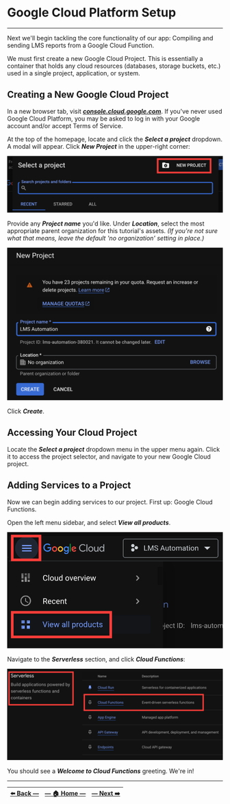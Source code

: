 # Google Cloud Platform Setup
---

Next we'll begin tackling the core functionality of our app: Compiling and sending LMS reports from a Google Cloud Function.

We must first create a new Google Cloud Project. This is essentially a container that holds any cloud resources (databases, storage buckets, etc.) used in a single project, application, or system.

## Creating a New Google Cloud Project

In a new browser tab, visit [**_console.cloud.google.com_**](https://console.cloud.google.com). If you've never used Google Cloud Platform, you may be asked to log in with your Google account and/or accept Terms of Service.

At the top of the homepage, locate and click the _**Select a project**_ dropdown. A modal will appear. Click **_New Project_** in the upper-right corner:

![Select a Project modal window in Google Cloud Console, with New Project option emphasized](../assets/images/new_google_cloud_project_option.png)

Provide any **_Project name_** you'd like. Under **_Location_**, select the most appropriate parent organization for this tutorial's assets. _(If you're not sure what that means, leave the  default 'no organization' setting in place.)_

![New project creation menu in Google Cloud Console](../assets/images/new_project_options_in_google_cloud.png)

Click **_Create_**.

## Accessing Your Cloud Project

Locate the _**Select a project**_ dropdown menu in the upper menu again. Click it to access the project selector, and navigate to your new Google Cloud project.  

## Adding Services to a Project

Now we can begin adding services to our project. First up: Google Cloud Functions.

Open the left menu sidebar, and select **_View all products_**.

![Navigational options to access all products page in Google Cloud Console](../assets/images/view_all_cloud_products.png)

Navigate to the **_Serverless_** section, and click **_Cloud Functions_**:

![Serverless entry of GCP products with Cloud Functions emphasized](../assets/images/serverless_options_in_product_catalog.png)

You should see a _**Welcome to Cloud Functions**_ greeting. We're in!

---

| [⬅️  Back —](./2.1_apps_script_triggers.md) | [— 🏠 Home —](https://github.com/courtneyphillips/project-canis-educere) | [— Next  ➡️](./3.1_creating_a_google_cloud_function.md) |
| --- | --- | --- |
